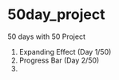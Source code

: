 # 50day_project
50 days with 50 Project
1. Expanding Effect (Day 1/50)
2. Progress Bar (Day 2/50)
3.  

